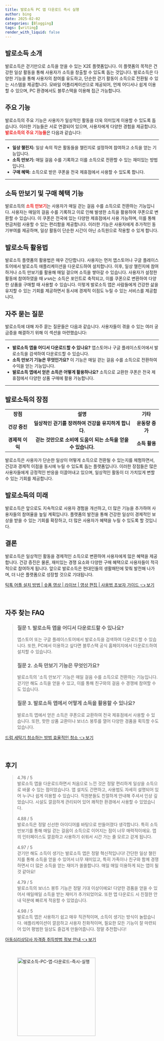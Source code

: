 ```yaml
---
title: 발로소득 PC 앱 다운로드 즉시 실행
author: bing
date: 2025-02-02
categories: [Blogging]
tags: [writing]
render_with_liquid: false
---
```



<h2 id='발로소득 소개'>발로소득 소개</h2>

<p>발로소득은 걷기만으로 소득을 얻을 수 있는 X2E 플랫폼입니다. 이 플랫폼의 목적은 건강한 일상 활동을 통해 사용자가 소득을 창출할 수 있도록 돕는 것입니다. 발로소득은 다양한 기능을 통해 사용자의 참여를 유도하고, 단순한 걷기 활동이 소득으로 전환될 수 있는 시스템을 제공합니다. 모바일 어플리케이션으로 제공되어, 언제 어디서나 쉽게 이용할 수 있으며, PC 환경에서도 블루스택을 이용해 접근 가능합니다.</p>

<h2 id='주요 기능'>주요 기능</h2>

<p>발로소득의 주요 기능은 사용자가 일상적인 활동을 더욱 의미있게 이용할 수 있도록 돕습니다. 이러한 기능들은 서로 연결되어 있으며, 사용자에게 다양한 경험을 제공합니다. <b><span style="color: #ee2323;">발로소득의 주요 기능들</span></b>은 다음과 같습니다:</p>

<hr />

<ul>
    <li><b>일상 챌린지:</b> 일상 속의 작은 활동들을 챌린지로 설정하여 참여하고 소득을 얻는 기능입니다.</li>
    <li><b>소득 만보기:</b> 매일 걸음 수를 기록하고 이를 소득으로 전환할 수 있는 재미있는 방법입니다.</li>
    <li><b>구매 혜택:</b> 소득으로 받은 쿠폰을 전국 제휴점에서 사용할 수 있도록 합니다.</li>
</ul>

<hr />

<h2 id='소득 만보기 및 구매 혜택 기능'>소득 만보기 및 구매 혜택 기능</h2>

<p>발로소득의 <b><span style="color: #ee2323;">소득 만보기</span></b>는 사용자가 매일 걷는 걸음 수를 소득으로 전환하는 기능입니다. 사용자는 매일의 걸음 수를 기록하고 이로 인해 발생한 소득을 활용하여 쿠폰으로 변환할 수 있습니다. 이 쿠폰은 전국에 있는 다양한 제휴점에서 사용 가능하며, 이를 통해 현금처럼 사용할 수 있는 편리함을 제공합니다. 이러한 기능은 사용자에게 추가적인 동기부여를 제공하며, 일상 활동이 단순한 시간이 아닌 소득원으로 작용할 수 있게 합니다.</p>

<h2 id='발로소득 활용법'>발로소득 활용법</h2>

<p>발로소득 플랫폼의 활용법은 매우 간단합니다. 사용자는 먼저 앱스토어나 구글 플레이스토어에서 발로소득 애플리케이션을 다운로드하여 설치합니다. 이후, 일상 챌린지에 참여하거나 소득 만보기를 활용해 매일 걸으며 소득을 쌓아갈 수 있습니다. 사용자가 설정한 활동에 참여하였을 때 מגיע는 소득은 포인트로 축적되고, 이를 쿠폰으로 변환하여 다양한 상품을 구매할 때 사용할 수 있습니다. 이렇게 발로소득 앱은 사람들에게 건강한 삶을 유지할 수 있는 기회를 제공하면서 동시에 경제적 이점도 누릴 수 있는 서비스를 제공합니다.</p>

<h2 id='자주 묻는 질문'>자주 묻는 질문</h2>

<p>발로소득에 대해 자주 묻는 질문들은 다음과 같습니다. 사용자들이 겪을 수 있는 여러 궁금증을 해결하기 위해 이 섹션을 마련했습니다:</p>

<hr />

<ul>
    <li><b>발로소득 앱을 어디서 다운로드할 수 있나요?</b> 앱스토어나 구글 플레이스토어에서 발로소득을 검색하여 다운로드할 수 있습니다.</li>
    <li><b>소득 만보기 기능은 무엇인가요?</b> 이 기능은 매일 걷는 걸음 수를 소득으로 전환하여 수익을 얻는 기능입니다.</li>
    <li><b>발로소득 앱에서 얻은 소득은 어떻게 활용하나요?</b> 소득으로 교환한 쿠폰은 전국 제휴점에서 다양한 상품 구매에 활용 가능합니다.</li>
</ul>

<hr />

<h2 id='발로소득의 장점'>발로소득의 장점</h2>

<table>
    <tr>
        <td style="text-align: center; height: 17px;"><b>장점</b></td>
        <td style="text-align: center; height: 17px;"><b>설명</b></td>
        <td style="text-align: center; height: 17px;"><b>기타</b></td>
    </tr>
    <tr>
        <td style="text-align: center; height: 17px;"><b>건강 증진</b></td>
        <td style="text-align: center; height: 17px;"><b>일상적인 걷기를 장려하여 건강을 유지하게 합니다.</b></td>
        <td style="text-align: center; height: 17px;"><b>운동량 증가</b></td>
    </tr>
    <tr>
        <td style="text-align: center; height: 17px;"><b>경제적 이익</b></td>
        <td style="text-align: center; height: 17px;"><b>걷는 것만으로 소비에 도움이 되는 소득을 얻을 수 있습니다.</b></td>
        <td style="text-align: center; height: 17px;"><b>소득 활용</b></td>
    </tr>
</table>

<p>발로소득은 사용자가 단순한 일상이 어떻게 소득으로 전환될 수 있는지를 체험하면서, 건강과 경제적 이점을 동시에 누릴 수 있도록 돕는 플랫폼입니다. 이러한 장점들은 많은 사용자들에게 긍정적인 반응을 이끌어내고 있으며, 일상적인 활동이 더 가치있게 변할 수 있는 기회를 제공합니다.</p>

<h2 id='발로소득의 미래'>발로소득의 미래</h2>

<p>발로소득은 앞으로도 지속적으로 사용자 경험을 개선하고, 더 많은 기능을 추가하여 사용자들의 참여율을 높일 계획입니다. 플랫폼의 발전을 통해 건강한 일상이 경제적인 보상을 받을 수 있는 기회를 확장하고, 더 많은 사용자가 혜택을 누릴 수 있도록 할 것입니다.</p>

<h2 id='결론'>결론</h2>

<p>발로소득은 일상적인 활동을 경제적인 소득으로 변환하여 사용자에게 많은 혜택을 제공합니다. 건강 증진은 물론, 재미있는 경쟁 요소와 다양한 구매 혜택으로 사용자들이 적극적으로 참여하게 됩니다. 앞으로 발로소득은 현대인들의 생활패턴에 맞춰 발전해 나가며, 더 나은 플랫폼으로 성장할 것으로 기대됩니다.</p>


<p><a class="click-button" title="틱톡 어플 설치 방법 | 숏폼 영상 | 라이브 | 영상 편집 | 사용법 초보자 가이드" href="https://24nara.github.io/posts/%ED%8B%B1%ED%86%A1-%EC%96%B4%ED%94%8C-%EC%84%A4%EC%B9%98-%EB%B0%A9%EB%B2%95-%EC%88%8F%ED%8F%BC-%EC%98%81%EC%83%81-%EB%9D%BC%EC%9D%B4%EB%B8%8C-%EC%98%81%EC%83%81-%ED%8E%B8%EC%A7%91-%EC%82%AC%EC%9A%A9%EB%B2%95-%EC%B4%88%EB%B3%B4%EC%9E%90-%EA%B0%80%EC%9D%B4%EB%93%9C/" rel="dofollow">틱톡 어플 설치 방법 | 숏폼 영상 | 라이브 | 영상 편집 | 사용법 초보자 가이드 👈 보기</a></p><br>
<h2 id='자주_찾는_FAQ'>자주 찾는 FAQ</h2>
<div itemscope="" itemtype="https://schema.org/FAQPage"> 
<blockquote> 
<div itemscope="" itemprop="mainEntity" itemtype="https://schema.org/Question"> 
<h3 itemprop="name">질문 1. 발로소득 앱을 어디서 다운로드할 수 있나요?</h3> 
<div itemscope="" itemprop="acceptedAnswer" itemtype="https://schema.org/Answer"> 
<span itemprop="text"> 
<p>앱스토어 또는 구글 플레이스토어에서 발로소득을 검색하여 다운로드할 수 있습니다. 또한, PC에서 이용하고 싶다면 블루스택 공식 홈페이지에서 다운로드하여 설치할 수 있습니다.</p> 
</span> 
</div> 
</div> 
<div itemscope="" itemprop="mainEntity" itemtype="https://schema.org/Question"> 
<h3 itemprop="name">질문 2. 소득 만보기 기능은 무엇인가요?</h3> 
<div itemscope="" itemprop="acceptedAnswer" itemtype="https://schema.org/Answer"> 
<span itemprop="text"> 
<p>발로소득의 '소득 만보기' 기능은 매일 걸음 수를 소득으로 전환하는 기능입니다. 걷기만 해도 소득을 얻을 수 있고, 이를 통해 친구와의 걸음 수 경쟁에 참여할 수도 있습니다.</p> 
</span> 
</div> 
</div> 
<div itemscope="" itemprop="mainEntity" itemtype="https://schema.org/Question"> 
<h3 itemprop="name">질문 3. 발로소득 앱에서 어떻게 소득을 활용할 수 있나요?</h3> 
<div itemscope="" itemprop="acceptedAnswer" itemtype="https://schema.org/Answer"> 
<span itemprop="text"> 
<p>발로소득 앱에서 얻은 소득은 쿠폰으로 교환하여 전국 제휴점에서 사용할 수 있습니다. 또한, 핫한 상품 교환이나 보너스 봉투를 열어 다양한 경품을 획득할 수도 있습니다.</p> 
</span> 
</div> 
</div> 
</blockquote> 
</div>
<p><a class="click-button" title="드럼 세탁기 청소하는 방법 효율적인 청소" href="https://24nara.github.io/posts/%EB%93%9C%EB%9F%BC-%EC%84%B8%ED%83%81%EA%B8%B0-%EC%B2%AD%EC%86%8C%ED%95%98%EB%8A%94-%EB%B0%A9%EB%B2%95-%ED%9A%A8%EC%9C%A8%EC%A0%81%EC%9D%B8-%EC%B2%AD%EC%86%8C/" rel="dofollow">드럼 세탁기 청소하는 방법 효율적인 청소 👈 보기</a></p><br>
<h2 id='후기'>후기</h2>
<div itemscope itemtype="https://schema.org/Product">
  <blockquote>
  <div itemprop="review" itemscope itemtype="https://schema.org/Review">
      <div itemprop="reviewRating" itemscope itemtype="https://schema.org/Rating"> <span itemprop="ratingValue">4.76</span> / <span itemprop="bestRating">5</span> </div>
      <span itemprop="reviewBody">발로소득 앱을 다운로드하면서 처음으로 느낀 것은 정말 편리하게 일상을 소득으로 바꿀 수 있는 점이었습니다. 앱 설치도 간편하고, 사용법도 자세히 설명되어 있어 누구나 쉽게 이용할 수 있습니다. 직원분들도 친절하게 안내해 주셔서 인상 깊었습니다. 시설도 깔끔하게 관리되어 있어 쾌적한 환경에서 사용할 수 있었습니다.</span>
  </div>
  <br>
  <div itemprop="review" itemscope itemtype="https://schema.org/Review">
      <div itemprop="reviewRating" itemscope itemtype="https://schema.org/Rating"> <span itemprop="ratingValue">4.88</span> / <span itemprop="bestRating">5</span> </div>
      <span itemprop="reviewBody">발로소득은 정말 신선한 아이디어를 바탕으로 만들어졌다 생각합니다. 특히 소득 만보기를 통해 매일 걷는 걸음이 소득으로 이어지는 점이 너무 매력적이에요. 앱의 인터페이스도 깔끔하고 사용하기 쉬워서 시간 가는 줄 모르고 걷게 됩니다.</span>
  </div>
  <br>
  <div itemprop="review" itemscope itemtype="https://schema.org/Review">
      <div itemprop="reviewRating" itemscope itemtype="https://schema.org/Rating"> <span itemprop="ratingValue">4.97</span> / <span itemprop="bestRating">5</span> </div>
      <span itemprop="reviewBody">걷기만 해도 소득이 생기는 발로소득 앱은 정말 혁신적입니다! 간단한 일상 챌린지를 통해 소득을 얻을 수 있어서 너무 재미있고, 특히 가족이나 친구와 함께 경쟁하면서 더 많은 소득을 얻는 재미가 쏠쏠합니다. 매일 매일 이용하게 되는 앱이 될 것 같아요!</span>
  </div>
  <br>
  <div itemprop="review" itemscope itemtype="https://schema.org/Review">
      <div itemprop="reviewRating" itemscope itemtype="https://schema.org/Rating"> <span itemprop="ratingValue">4.79</span> / <span itemprop="bestRating">5</span> </div>
      <span itemprop="reviewBody">발로소득의 보너스 봉투 기능은 정말 기대 이상이에요! 다양한 경품을 얻을 수 있어서 매일매일 소득을 받는 재미가 추가되었어요. 또한 앱 다운로드 시 친절한 안내 덕분에 빠르게 적응할 수 있었습니다.</span>
  </div>
  <br>
  <div itemprop="review" itemscope itemtype="https://schema.org/Review">
      <div itemprop="reviewRating" itemscope itemtype="https://schema.org/Rating"> <span itemprop="ratingValue">4.98</span> / <span itemprop="bestRating">5</span> </div>
      <span itemprop="reviewBody">발로소득 앱은 사용하기 쉽고 매우 직관적이며, 소득이 생기는 방식이 놀랍습니다. 애플리케이션이 깔끔하고 사용자 친화적이며, 필요한 모든 기능이 잘 마련되어 있어 평범한 일상도 즐겁게 만들어줍니다. 정말 추천합니다!</span>
  </div>
  </blockquote>
</div>
<p><a class="click-button" title="아동심리상담사 자격증 취득방법 정보 안내" href="https://24nara.github.io/posts/%EC%95%84%EB%8F%99%EC%8B%AC%EB%A6%AC%EC%83%81%EB%8B%B4%EC%82%AC-%EC%9E%90%EA%B2%A9%EC%A6%9D-%EC%B7%A8%EB%93%9D%EB%B0%A9%EB%B2%95-%EC%A0%95%EB%B3%B4-%EC%95%88%EB%82%B4/" rel="dofollow">아동심리상담사 자격증 취득방법 정보 안내 👈 보기</a></p><br>
<figure class="image"><img src="https://24nara.github.io/assets/img/thumbnail/발로소득-PC-앱-다운로드-즉시-실행.webp" alt="발로소득-PC-앱-다운로드-즉시-실행" width="256" height="256"></figure>
